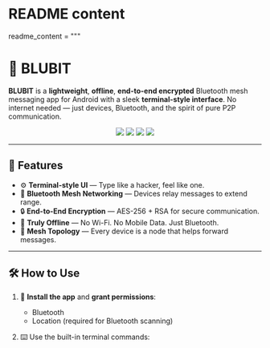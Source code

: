 

# README content
readme_content = """
# 🚀 BLUBIT

**BLUBIT** is a **lightweight**, **offline**, **end-to-end encrypted** Bluetooth mesh messaging app for Android with a sleek **terminal-style interface**. No internet needed — just devices, Bluetooth, and the spirit of pure P2P communication.

<p align="center">
  <img src="https://img.shields.io/badge/Bluetooth-Mesh-blue?style=for-the-badge" />
  <img src="https://img.shields.io/badge/Encryption-AES256+RSA-7a42f4?style=for-the-badge" />
  <img src="https://img.shields.io/badge/Offline%20Mode-Supported-brightgreen?style=for-the-badge" />
  <img src="https://img.shields.io/badge/Platform-Android-orange?style=for-the-badge" />
</p>

---

## 📱 Features

- ⚙️ **Terminal-style UI** — Type like a hacker, feel like one.
- 📡 **Bluetooth Mesh Networking** — Devices relay messages to extend range.
- 🔒 **End-to-End Encryption** — AES-256 + RSA for secure communication.
- 📴 **Truly Offline** — No Wi-Fi. No Mobile Data. Just Bluetooth.
- 🔁 **Mesh Topology** — Every device is a node that helps forward messages.

---

## 🛠️ How to Use

1. 📲 **Install the app** and **grant permissions**:
   - Bluetooth
   - Location (required for Bluetooth scanning)

2. ⌨️ Use the built-in terminal commands:
